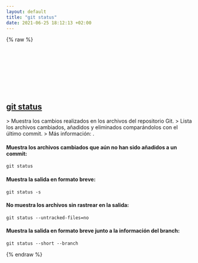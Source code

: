 ```yaml
---
layout: default
title: "git status"
date: 2021-06-25 18:12:13 +02:00
---
```

{% raw %}
<h2 id="git-status">
  <a href="/es/common/git-status.html">git status</a> <a href="#git-status"><svg class="icon">
    <use href="/assets/images/unicode_sprite.svg#link" />
  </svg></a>
</h2>
> Muestra los cambios realizados en los archivos del repositorio Git.
> Lista los archivos cambiados, añadidos y eliminados comparándolos con el último commit.
> Más información: <https://git-scm.com/docs/git-status>.

#### Muestra los archivos cambiados que aún no han sido añadidos a un commit:
```shell
git status
```
#### Muestra la salida en formato breve:
```shell
git status -s
```
#### No muestra los archivos sin rastrear en la salida:
```shell
git status --untracked-files=no
```
#### Muestra la salida en formato breve junto a la información del branch:
```shell
git status --short --branch
```
{% endraw %}